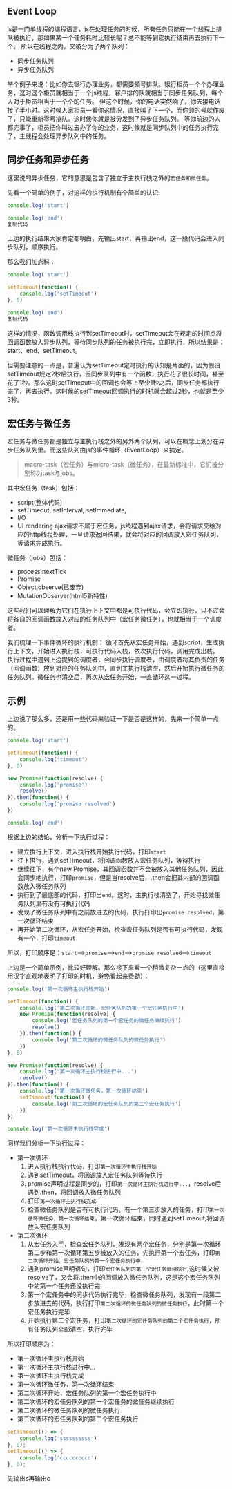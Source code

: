 ## Event Loop

js是一门单线程的编程语言，js在处理任务的时候，所有任务只能在一个线程上排队被执行，那如果某一个任务耗时比较长呢？总不能等到它执行结束再去执行下一个。 所以在线程之内，又被分为了两个队列：

- 同步任务队列
- 异步任务队列

举个例子来说：比如你去银行办理业务，都需要领号排队。银行柜员一个个办理业务，这时这个柜员就相当于一个js线程，客户排的队就相当于同步任务队列，每个人对于柜员相当于一个个的任务。 但这个时候，你的电话突然响了，你去接电话接了半小时。这时候人家柜员一看你这情况，直接叫了下一个，而你领的号就作废了，只能重新零号排队。这时候你就是被分发到了异步任务队列。 等你前边的人都完事了，柜员把你叫过去办了你的业务，这时候就是同步队列中的任务执行完了，主线程会处理异步队列中的任务。

## 同步任务和异步任务

这里说的异步任务，它的意思是包含了独立于主执行栈之外的`宏任务和微任务`。

先看一个简单的例子，对这样的执行机制有个简单的认识:

```javascript
console.log('start')

console.log('end')
复制代码
```

上边的执行结果大家肯定都明白，先输出start，再输出end，这一段代码会进入同步队列，顺序执行。

那么我们加点料：

```javascript
console.log('start')

setTimeout(function() {
    console.log('setTimeout')
}, 0)

console.log('end')
复制代码
```

这样的情况，函数调用栈执行到setTimeout时，setTimeout会在规定的时间点将回调函数放入异步队列，等待同步队列的任务被执行完，立即执行，所以结果是：start、end、setTimeout。

但需要注意的一点是，普遍认为setTimeout定时执行的认知是片面的，因为假设setTimeout规定2秒后执行，但同步队列中有一个函数，执行花了很长时间，甚至花了1秒。那么这时setTimeout中的回调也会等上至少1秒之后，同步任务都执行完了，再去执行。这时候的setTimeout回调执行的时机就会超过2秒，也就是至少3秒。

## 宏任务与微任务

宏任务与微任务都是独立与主执行栈之外的另外两个队列，可以在概念上划分在异步任务队列里。而这些队列由js的事件循环（EventLoop）来搞定。

> macro-task（宏任务）与micro-task（微任务），在最新标准中，它们被分别称为task与jobs。

其中宏任务（task）包括：

- script(整体代码)
- setTimeout, setInterval, setImmediate,
- I/O
- UI rendering ajax请求不属于宏任务，js线程遇到ajax请求，会将请求交给对应的http线程处理，一旦请求返回结果，就会将对应的回调放入宏任务队列，等请求完成执行。

微任务（jobs）包括：

- process.nextTick
- Promise
- Object.observe(已废弃)
- MutationObserver(html5新特性)

这些我们可以理解为它们在执行上下文中都是可执行代码，会立即执行，只不过会将各自的回调函数放入对应的任务队列中（宏任务微任务），也就相当于一个调度者。

我们梳理一下事件循环的执行机制： 循环首先从宏任务开始，遇到script，生成执行上下文，开始进入执行栈，可执行代码入栈，依次执行代码，调用完成出栈。 执行过程中遇到上边提到的调度者，会同步执行调度者，由调度者将其负责的任务（回调函数）放到对应的任务队列中，直到主执行栈清空，然后开始执行微任务的任务队列。微任务也清空后，再次从宏任务开始，一直循环这一过程。

## 示例

上边说了那么多，还是用一些代码来验证一下是否是这样的，先来一个简单一点的。

```javascript
console.log('start')

setTimeout(function() {
    console.log('timeout')
}, 0)

new Promise(function(resolve) {
    console.log('promise')
    resolve()
}).then(function() {
    console.log('promise resolved')
})

console.log('end')
```

根据上边的结论，分析一下执行过程：

- 建立执行上下文，进入执行栈开始执行代码，打印`start`
- 往下执行，遇到setTimeout，将回调函数放入宏任务队列，等待执行
- 继续往下，有个new Promise，其回调函数并不会被放入其他任务队列，因此会同步地执行，打印`promise`，但是当resolve后，.then会把其内部的回调函数放入微任务队列
- 执行到了最底部的代码，打印出`end`。这时，主执行栈清空了，开始寻找微任务队列里有没有可执行代码
- 发现了微任务队列中有之前放进去的代码，执行打印出`promise resolved`，第一次循环结束
- 再开始第二次循环，从宏任务开始，检查宏任务队列是否有可执行代码，发现有一个，打印`timeout`

所以，打印顺序是：`start`-->`promise`-->`end`-->`promise resolved`-->`timeout`

上边是一个简单示例，比较好理解。那么接下来看一个稍微复杂一点的（这里直接用汉字直观地表明了打印的时机，避免看起来费劲）：

```javascript
console.log('第一次循环主执行栈开始')

setTimeout(function() {
    console.log('第二次循环开始，宏任务队列的第一个宏任务执行中')
    new Promise(function(resolve) {
        console.log('宏任务队列的第一个宏任务的微任务继续执行')
        resolve()
    }).then(function() {
        console.log('第二次循环的微任务队列的微任务执行')
    })
}, 0)

new Promise(function(resolve) {
    console.log('第一次循环主执行栈进行中...')
    resolve()
}).then(function() {
    console.log('第一次循环微任务，第一次循环结束')
    setTimeout(function() {
        console.log('第二次循环的宏任务队列的第二个宏任务执行')
    })
})

console.log('第一次循环主执行栈完成')
```

同样我们分析一下执行过程：

- 第一次循环
  1. 进入执行栈执行代码，打印`第一次循环主执行栈开始`
  2. 遇到setTimeout，将回调放入宏任务队列等待执行
  3. promise声明过程是同步的，打印`第一次循环主执行栈进行中...`，resolve后遇到.then，将回调放入微任务队列
  4. 打印`第一次循环主执行栈完成`
  5. 检查微任务队列是否有可执行代码，有一个第三步放入的任务，打印`第一次循环微任务，第一次循环结束`，第一次循环结束，同时遇到setTimeout,将回调放入宏任务队列
- 第二次循环
  1. 从宏任务入手，检查宏任务队列，发现有两个宏任务，分别是第一次循环第二步和第一次循环第五步被放入的任务，先执行第一个宏任务，打印`第二次循环开始，宏任务队列的第一个宏任务执行中`
  2. 遇到promise声明语句，打印`宏任务队列的第一个宏任务继续执行`,这时候又被resolve了，又会将.then中的回调放入微任务队列，这是这个宏任务队列中的第一个任务还没执行完
  3. 第一个宏任务中的同步代码执行完毕，检查微任务队列，发现有一段第二步放进去的代码，执行打印`第二次循环的微任务队列的微任务执行`，此时第一个宏任务执行完毕
  4. 开始执行第二个宏任务，打印`第二次循环的宏任务队列的第二个宏任务执行`，所有任务队列全部清空，执行完毕

所以打印顺序为：

- 第一次循环主执行栈开始
- 第一次循环主执行栈进行中...
- 第一次循环主执行栈完成
- 第一次循环微任务，第一次循环结束
- 第二次循环开始，宏任务队列的第一个宏任务执行中
- 第二次循环的宏任务队列的第一个宏任务的微任务继续执行
- 第二次循环的微任务队列的微任务执行
- 第二次循环的宏任务队列的第二个宏任务执行

```javascript
setTimeout(() => {
    console.log('ssssssssss')
}, 0);
setTimeout(() => {
    console.log('cccccccccc')      
}, 0);
```

先输出s再输出c